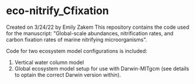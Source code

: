 # eco-nitrify_Cfixation

Created on 3/24/22 by Emily Zakem
This repository contains the code used for the manuscript: "Global-scale abundances, nitrification rates, and carbon fixation rates of marine nitrifying microorganisms".

Code for two ecosystem model configurations is included:
1. Vertical water column model 
2. Global ecosystem model setup for use with Darwin-MITgcm (see details to optain the correct Darwin version within).
